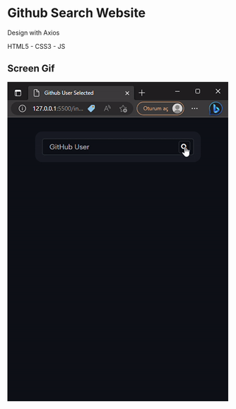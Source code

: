 <h1> Github Search Website </h1>

</h2> Design with Axios </h2>

HTML5 - CSS3 - JS

<h2> Screen Gif </h2

![](ezgif.com-video-to-gif%20(7).gif)



